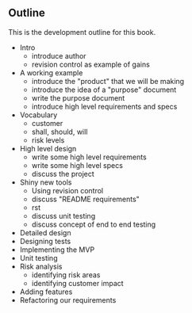 ## Outline

This is the development outline for this book.

- Intro
    - introduce author
    - revision control as example of gains
- A working example
    - introduce the "product" that we will be making
    - introduce the idea of a "purpose" document
    - write the purpose document
    - introduce high level requirements and specs
- Vocabulary
    - customer
    - shall, should, will
    - risk levels
- High level design
    - write some high level requirements
    - write some high level specs
    - discuss the project
- Shiny new tools
    - Using revision control
    - discuss "README requirements"
    - rst
    - discuss unit testing
    - discuss concept of end to end testing
- Detailed design
- Designing tests
- Implementing the MVP
- Unit testing
- Risk analysis
    - identifying risk areas
    - identifying customer impact
- Adding features
- Refactoring our requirements
